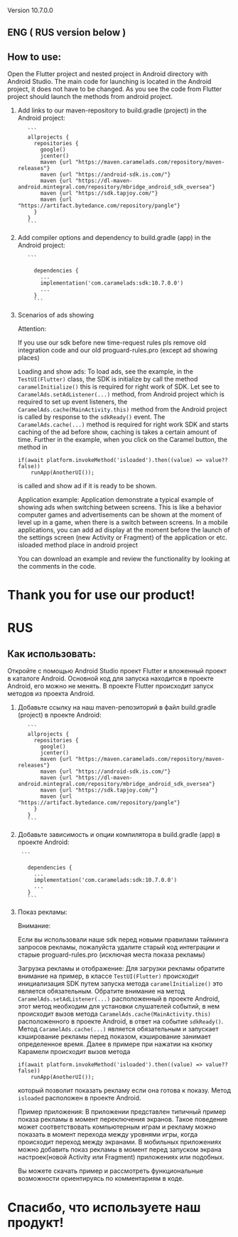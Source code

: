 Version 10.7.0.0

## ENG ( RUS version below )
## How to use:

Open the Flutter project and nested project in Android directory with Android Studio.
The main code for launching is located in the Android project, it does not have to be changed. As you see the code from Flutter project should launch the methods from android project.

1. Add links to our maven-repository to build.gradle (project) in the Android project:

          ```
          allprojects {
            repositories {
              google()
              jcenter()
              maven {url "https://maven.caramelads.com/repository/maven-releases"}
              maven {url "https://android-sdk.is.com/"}
              maven {url "https://dl-maven-android.mintegral.com/repository/mbridge_android_sdk_oversea"}       
              maven {url "https://sdk.tapjoy.com/"}
              maven {url "https://artifact.bytedance.com/repository/pangle"}
            }
          }
          ```


2. Add compiler options and dependency to build.gradle (app) in the Android project:

          ```

            dependencies {
              ...
              implementation('com.caramelads:sdk:10.7.0.0')
              ...
            }
            ```

3. Scenarios of ads showing

    Attention:

    If you use our sdk before new time-request rules pls remove old integration code and our old proguard-rules.pro (except ad showing places)

    Loading and show ads:
    To load ads, see the example, in the ```TestUI(Flutter)``` class, the SDK is initialize by call the method ```caramelInitialize()``` this is required for right work of SDK. Let see to ```CaramelAds.setAdListener(...)``` method, from Android project which is required to set up event listeners, the ```CaramelAds.cache(MainActivity.this)``` method from the Android project is called by response to the ```sdkReady()``` event. The ```CaramelAds.cache(...)``` method is required for right work SDK and starts caching of the ad before show, caching is takes a certain amount of time. Further in the example, when you click on the Caramel button,  the method in 
    ```
    if(await platform.invokeMethod('isloaded').then((value) => value??false))
        runApp(AnotherUI());
    ```
    is called and show ad if it is ready to be shown.
        
    Application example:
    Application demonstrate a typical example of showing ads when switching between screens. This is like a behavior computer games and advertisements can be shown at the moment of level up in a game, when there is a switch between screens. In a mobile applications, you can add ad display at the moment before the launch of the settings screen (new Activity or Fragment) of the application or etc. isloaded method place in android project

    You can download an example and review the functionality by looking at the comments in the code.


# Thank you for use our product!

# RUS

## Как использовать:
Откройте с помощью Android Studio проект Flutter и вложенный проект в каталоге Android.
Основной код для запуска находится в проекте Android, его можно не менять. В проекте Flutter происходит запуск
методов из проекта Android.

1. Добавьте ссылку на наш maven-репозиторий в файл build.gradle (project) в проекте Android:

          ```
          allprojects {
            repositories {
              google()
              jcenter()
              maven {url "https://maven.caramelads.com/repository/maven-releases"}
              maven {url "https://android-sdk.is.com/"}
              maven {url "https://dl-maven-android.mintegral.com/repository/mbridge_android_sdk_oversea"}       
              maven {url "https://sdk.tapjoy.com/"}
              maven {url "https://artifact.bytedance.com/repository/pangle"}
            }
          }
          ```

3. Добавьте зависимость и опции компилятора в build.gradle (app) в проекте Android:

        ```

          dependencies {
            ...
            implementation('com.caramelads:sdk:10.7.0.0')
            ...
          }
          ```

4. Показ рекламы:

  	Внимание:

  	Если вы использовали наше sdk перед новыми правилами тайминга запросов рекламы, пожалуйста удалите старый код интеграции и старые proguard-rules.pro		(исключая места показа рекламы)

  	Загрузка рекламы и отображение:
  	Для загрузки рекламы обратите внимание на пример, в классе ```TestUI(Flutter)``` происходит инициализация SDK путем запуска метода
    ```caramelInitialize()``` это является обязательным. Обратите внимание на метод ```CaramelAds.setAdListener(...)``` расположенный в проекте Android, этот метод необходим для установки слушателей событий, в нем происходит вызов метода ```CaramelAds.cache(MainActivity.this)``` расположенного в проекте Android, в ответ на событие ```sdkReady()```. Метод ```CaramelAds.cache(...)``` является обязательным и запускает кэширование рекламы перед показом, кэширование занимает определенное время. Далее в примере при нажатии на кнопку Карамели происходит вызов метода
    ```
    if(await platform.invokeMethod('isloaded').then((value) => value??false))
        runApp(AnotherUI());
    ```

    который позволит показать рекламу если она готова к показу. Метод ```isloaded``` расположен в проекте Android.

    Пример приложения:
    В приложении представлен типичный пример показа рекламы в момент переключения экранов. Такое поведение может соответствовать компьютерным играм и рекламу можно показать в момент перехода между уровнями игры, когда происходит переход между экранами. В мобильных приложениях можно добавить показ рекламы в момент перед запуском экрана настроек(новой Activity или Fragment) приложениях или подобных.

  	Вы можете скачать пример и рассмотреть функциональные возможности ориентируясь по комментариям в коде.



# Спасибо, что используете наш продукт!

